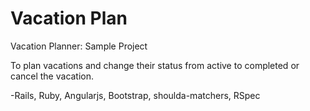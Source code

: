 # Vacation Plan

Vacation Planner: Sample Project

To plan vacations and change their status from active to completed or cancel the vacation.




-Rails, Ruby, Angularjs, Bootstrap, shoulda-matchers, RSpec